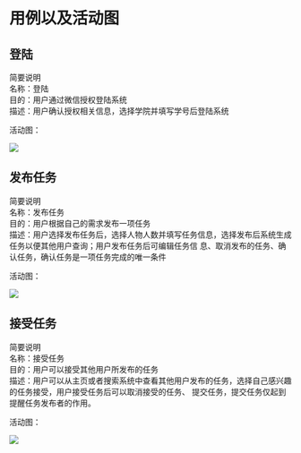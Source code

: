 # 用例以及活动图

## 登陆
简要说明  
名称：登陆  
目的：用户通过微信授权登陆系统  
描述：用户确认授权相关信息，选择学院并填写学号后登陆系统  

活动图：

![](https://github.com/the-earn-money-system/Document/blob/master/docs/imgs/06-02-Usecase-denglu.png)

## 发布任务
简要说明  
名称：发布任务  
目的：用户根据自己的需求发布一项任务  
描述：用户选择发布任务后，选择人物人数并填写任务信息，选择发布后系统生成任务以便其他用户查询；用户发布任务后可编辑任务信
息、取消发布的任务、确认任务，确认任务是一项任务完成的唯一条件  

活动图：

![](https://github.com/the-earn-money-system/Document/blob/master/docs/imgs/06-02-Usecase-fabu.png)

## 接受任务
简要说明  
名称：接受任务  
目的：用户可以接受其他用户所发布的任务  
描述：用户可以从主页或者搜索系统中查看其他用户发布的任务，选择自己感兴趣的任务接受，用户接受任务后可以取消接受的任务、
提交任务，提交任务仅起到提醒任务发布者的作用。  

活动图：

![](https://github.com/the-earn-money-system/Document/blob/master/docs/imgs/06-02-Usecase-jieshou.png)
